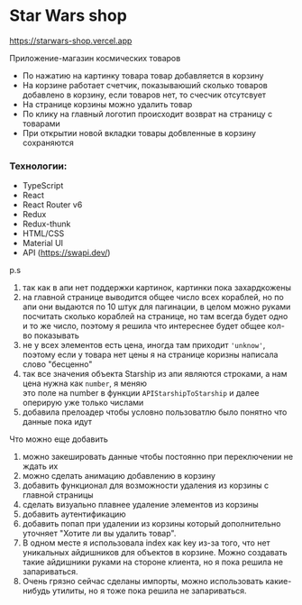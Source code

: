 # Star Wars shop

https://starwars-shop.vercel.app

Приложение-магазин космических товаров

* По нажатию на картинку товара товар добавляется в корзину
* На корзине работает счетчик, показываюший сколько товаров добавлено в корзину, если товаров нет, то счесчик отсутсвует
* На странице корзины можно удалить товар
* По клику на главный логотип происходит возврат на страницу с товарами
* При открытии новой вкладки товары добвленные в корзину сохраняются 


### Технологии:
* TypeScript
* React
* React Router v6
* Redux
* Redux-thunk
* HTML/CSS
* Material UI
* API (https://swapi.dev/)


p.s 
1) так как в апи нет поддержки картинок, картинки пока захардкожены
2) на главной странице выводится общее число всех кораблей, но по апи они выдаются по 10 штук для пагинации, в целом можно руками посчитать сколько кораблей на странице, 
но там всегда будет одно и то же число, поэтому я решила что интереснее будет общее кол-во показывать 
3) не у всех элементов есть цена, иногда там приходит `````'unknow'`````, поэтому если у товара нет цены 
я на странице коризны написала слово "бесценно"
4) так все значения объекта Starship из апи являются строками, а нам цена нужна как ```number```, я меняю  
это поле на number в функции ```APIStarshipToStarship``` и далее оперирую уже только числами
5) добавила прелоадер чтобы условно пользоватлю было понятно что данные пока идут

Что можно еще добавить
1) можно закешировать данные чтобы постоянно при переключении не ждать их
2) можно сделать анимацию добавлению в корзину
3) добавить функционал для возможности удаления из корзины с главной страницы 
4) сделать визуально плавнее удаление элементов из корзины 
5) добавить аутентификацию
6) добавить попап при удалении из корзины который дополнительно уточняет 
"Хотите ли вы удалить товар".
7) В одном месте я использовала index как key из-за того, что нет уникальных айдишников для объектов в корзине. Можно создавать такие айдишники руками на стороне клиента, но я пока решила не запариваться.
8) Очень грязно сейчас сделаны импорты, можно использовать какие-нибудь утилиты, но я тоже пока решила не запариваться.

